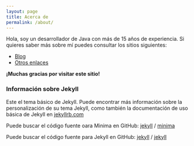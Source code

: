 ```yaml
---
layout: page
title: Acerca de
permalink: /about/
---
```


Hola, soy un desarrollador de Java con más de 15 años de experiencia. Si quieres saber más sobre mí puedes consultar los sitios siguientes:

- [Blog](https://juanfranciscoruiz.nom.es)
- [Otros enlaces](https://linktr.ee/h4mfr33)

**¡Muchas gracias por visitar este sitio!**

### Información sobre Jekyll

Este el tema básico de Jekyll. Puede encontrar más información sobre la personalización de su tema Jekyll, como también la documentación de uso básica de Jekyll en [jekyllrb.com](https://jekyllrb.com/)

Puede buscar el código fuente oara Minima en GitHub:
[jekyll][jekyll-organization] /
[minima](https://github.com/jekyll/minima)

Puede buscar el código fuente para Jekyll en GitHub:
[jekyll][jekyll-organization] /
[jekyll](https://github.com/jekyll/jekyll)

[jekyll-organization]: https://github.com/jekyll

